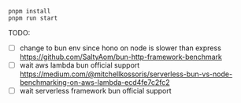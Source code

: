 ```
pnpm install
pnpm run start
```

TODO:

- [ ] change to bun env since hono on node is slower than express https://github.com/SaltyAom/bun-http-framework-benchmark
- [ ] wait aws lambda bun official support https://medium.com/@mitchellkossoris/serverless-bun-vs-node-benchmarking-on-aws-lambda-ecd4fe7c2fc2
- [ ] wait serverless framework bun official support
